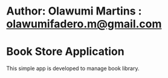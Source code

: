 # Author: Olawumi Martins : olawumifadero.m@gmail.com
# Book Store Application
This simple app is developed to manage book library.